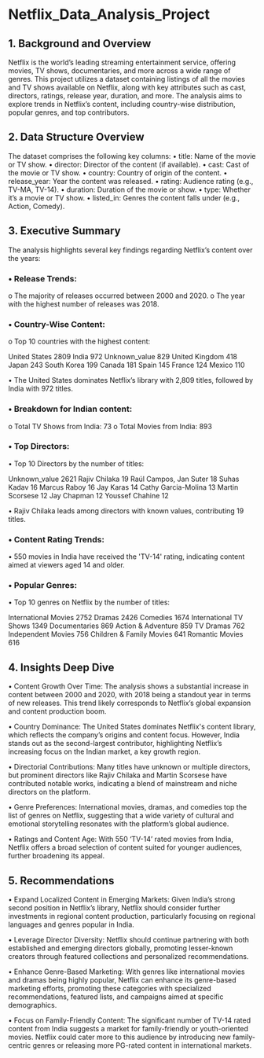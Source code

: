 # Netflix_Data_Analysis_Project

## 1. Background and Overview

Netflix is the world’s leading streaming entertainment service, offering movies, TV shows, documentaries, and more across a wide range of genres. This project utilizes a dataset containing listings of all the movies and TV shows available on Netflix, along with key attributes such as cast, directors, ratings, release year, duration, and more. The analysis aims to explore trends in Netflix’s content, including country-wise distribution, popular genres, and top contributors.

## 2. Data Structure Overview

The dataset comprises the following key columns:
•	title: Name of the movie or TV show.
•	director: Director of the content (if available).
•	cast: Cast of the movie or TV show.
•	country: Country of origin of the content.
•	release_year: Year the content was released.
•	rating: Audience rating (e.g., TV-MA, TV-14).
•	duration: Duration of the movie or show.
•	type: Whether it’s a movie or TV show.
•	listed_in: Genres the content falls under (e.g., Action, Comedy).

## 3. Executive Summary
The analysis highlights several key findings regarding Netflix’s content over the years:

### •	Release Trends:
o	The majority of releases occurred between 2000 and 2020.
o	The year with the highest number of releases was 2018.

### •	Country-Wise Content:
o	Top 10 countries with the highest content:

United States       2809
India               972
Unknown_value       829
United Kingdom      418
Japan               243
South Korea         199
Canada              181
Spain               145
France              124
Mexico              110

•	The United States dominates Netflix’s library with 2,809 titles, followed by India with 972 titles.

### •	Breakdown for Indian content:
o	Total TV Shows from India: 73
o	Total Movies from India: 893

### •  Top Directors:
•	Top 10 Directors by the number of titles:

Unknown_value                2621
Rajiv Chilaka                   19
Raúl Campos, Jan Suter          18
Suhas Kadav                     16
Marcus Raboy                    16
Jay Karas                       14
Cathy Garcia-Molina             13
Martin Scorsese                 12
Jay Chapman                     12
Youssef Chahine                 12

•	Rajiv Chilaka leads among directors with known values, contributing 19 titles.

### •  Content Rating Trends:
•	550 movies in India have received the 'TV-14' rating, indicating content aimed at viewers aged 14 and older.

### •  Popular Genres:
•	Top 10 genres on Netflix by the number of titles:

International Movies       2752
Dramas                     2426
Comedies                   1674
International TV Shows     1349
Documentaries               869
Action & Adventure          859
TV Dramas                   762
Independent Movies          756
Children & Family Movies    641
Romantic Movies             616

## 4. Insights Deep Dive

•	Content Growth Over Time: The analysis shows a substantial increase in content between 2000 and 2020, with 2018 being a standout year in terms of new releases. This trend likely corresponds to Netflix’s global expansion and content production boom.

•	Country Dominance: The United States dominates Netflix's content library, which reflects the company’s origins and content focus. However, India stands out as the second-largest contributor, highlighting Netflix’s increasing focus on the Indian market, a key growth region.

•	Directorial Contributions: Many titles have unknown or multiple directors, but prominent directors like Rajiv Chilaka and Martin Scorsese have contributed notable works, indicating a blend of mainstream and niche directors on the platform.

•	Genre Preferences: International movies, dramas, and comedies top the list of genres on Netflix, suggesting that a wide variety of cultural and emotional storytelling resonates with the platform’s global audience.

•	Ratings and Content Age: With 550 ‘TV-14’ rated movies from India, Netflix offers a broad selection of content suited for younger audiences, further broadening its appeal.

## 5. Recommendations

•	Expand Localized Content in Emerging Markets: Given India’s strong second position in Netflix’s library, Netflix should consider further investments in regional content production, particularly focusing on regional languages and genres popular in India.

•	Leverage Director Diversity: Netflix should continue partnering with both established and emerging directors globally, promoting lesser-known creators through featured collections and personalized recommendations.

•	Enhance Genre-Based Marketing: With genres like international movies and dramas being highly popular, Netflix can enhance its genre-based marketing efforts, promoting these categories with specialized recommendations, featured lists, and campaigns aimed at specific demographics.

•	Focus on Family-Friendly Content: The significant number of TV-14 rated content from India suggests a market for family-friendly or youth-oriented movies. Netflix could cater more to this audience by introducing new family-centric genres or releasing more PG-rated content in international markets.
